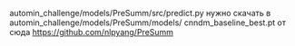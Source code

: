 automin_challenge/models/PreSumm/src/predict.py
нужно скачать в automin_challenge/models/PreSumm/models/ cnndm_baseline_best.pt от сюда https://github.com/nlpyang/PreSumm
